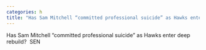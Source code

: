 ```yaml
---
categories: h
title: "Has Sam Mitchell “committed professional suicide” as Hawks enter deep rebuild  SEN"
---
```

Has Sam Mitchell “committed professional suicide” as Hawks enter deep rebuild?&nbsp;&nbsp;SEN